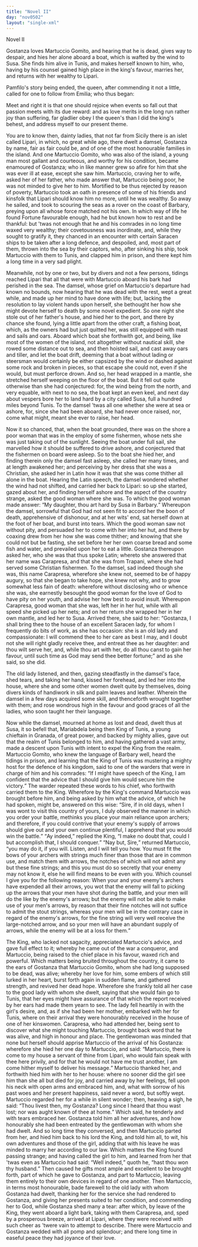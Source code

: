 ```yaml
---
title: "Novel II"
day: "nov0502"
layout: "single-xml"
---
```

<div id="nov0502" type="novella" who="emilia"><head>Novel II</head><argument><p><milestone id="p05020001"/><!--(i)-->Gostanza loves Martuccio Gomito, and hearing that he is
 dead, gives way to despair, and hies her alone aboard
 a boat, which is wafted by the wind to Susa. She
 finds him alive in Tunis, and makes herself known to
 him, who, having by his counsel gained high place in
 the king's favour, marries her, and returns with her
 wealthy to Lipari.<!--(/i)--></p></argument><div3 type="commentary" who="author"><p><milestone id="p05020002"/><!--(sc)-->Pamfilo's<!--(/sc)--> story being ended, the
      queen, after commending it not a little, called for one to follow from Emilia; who thus
      began:</p></div3><div3 type="commentary" who="emilia"><p><milestone id="p05020003"/>Meet and right it is that one should rejoice when events so fall
 out that passion meets with its due reward: and as love merits in
 the long run rather joy than suffering, far gladlier obey I the queen's
 than I did the king's behest, and address myself to our present theme.</p></div3><p><milestone id="p05020004"/>You are to know then, dainty ladies, that not far from Sicily there is
 an islet called Lipari, in which, no great while ago, there dwelt a
 damsel, Gostanza by name, fair as fair could be, and of one of the
 most honourable families in the island. And one Martuccio Gomito,
 who was also of the island, a young man most gallant and courteous,
 and worthy for his condition, became enamoured of Gostanza; 
<milestone id="p05020005"/>who in like manner grew so afire for him that she was ever ill at ease,
 except she saw him. Martuccio, craving her to wife, asked her of
 her father, who made answer that, Martuccio being poor, he was not
 minded to give her to him. 
<milestone id="p05020006"/>Mortified to be thus rejected by reason
 of poverty, Martuccio took an oath in presence of some of his friends
 and kinsfolk that Lipari should know him no more, until he was
 wealthy. So away he sailed, and took to scouring the seas as a rover
 on the coast of Barbary, preying upon all whose force matched not <pb n="13"/>his
 own. In which way of life he found Fortune favourable enough,
 had he but known how to rest and be thankful: <milestone id="p05020007"/>but 'twas not
 enough that he and his comrades in no long time waxed very
 wealthy; their covetousness was inordinate, and, while they sought
 to gratify it, they chanced in an encounter with certain Saracen ships
 to be taken after a long defence, and despoiled, and, most part of
 them, thrown into the sea by their captors, who, after sinking his
 ship, took Martuccio with them to Tunis, and clapped him in prison,
 and there kept him a long time in a very sad plight.</p><p><milestone id="p05020008"/>Meanwhile, not by one or two, but by divers and not a few
 persons, tidings reached Lipari that all that were with Martuccio
 aboard his bark had perished in the sea. <milestone id="p05020009"/>The damsel, whose grief on
 Martuccio's departure had known no bounds, now hearing that he was
 dead with the rest, wept a great while, and made up her mind to
 have done with life; but, lacking the resolution to lay violent hands
 upon herself, she bethought her how she might devote herself to
 death by some novel expedient. <milestone id="p05020010"/>So one night she stole out of her
 father's house, and hied her to the port, and there by chance she
 found, lying a little apart from the other craft, a fishing boat, which,
 as the owners had but just quitted her, was still equipped with mast
 and sails and oars. <milestone id="p05020011"/>Aboard which boat she forthwith got, and being,
 like most of the women of the island, not altogether without nautical
 skill, she rowed some distance out to sea, and then hoisted sail, and
 cast away oars and tiller, and let the boat drift, <milestone id="p05020012"/>deeming that a boat
 without lading or steersman would certainly be either capsized by
 the wind or dashed against some rock and broken in pieces, so that
 escape she could not, even if she would, but must perforce drown.
 And so, her head wrapped in a mantle, she stretched herself weeping
 on the floor of the boat. <milestone id="p05020013"/>But it fell out quite otherwise than she
 had conjectured: for, the wind being from the north, and very
 equable, with next to no sea, the boat kept an even keel, and next
 day about vespers bore her to land hard by a city called Susa, full a
 hundred miles beyond Tunis. <milestone id="p05020014"/>To the damsel 'twas all one whether
 she were at sea or ashore, for, since she had been aboard, she had
 never once raised, nor, come what might, meant she ever to raise,
 her head.</p><p><milestone id="p05020015"/>Now it so chanced, that, when the boat grounded, there was on
 the shore a poor woman that was in the employ of some fishermen, <pb n="14"/>whose
 nets she was just taking out of the sunlight. <milestone id="p05020016"/>Seeing the
 boat under full sail, she marvelled how it should be suffered to drive
 ashore, and conjectured that the fishermen on board were asleep. So
 to the boat she hied her, and finding therein only the damsel fast
 asleep, she called her many times, and at length awakened her; and
 perceiving by her dress that she was a Christian, she asked her in
 Latin how it was that she was come thither all alone in the boat.
 <milestone id="p05020017"/>Hearing the Latin speech, the damsel wondered whether the wind
 had not shifted, and carried her back to Lipari: so up she started,
 gazed about her, and finding herself ashore and the aspect of the
 country strange, asked the good woman where she was. <milestone id="p05020018"/>To which
 the good woman made answer: <q direct="unspecified">My daughter, thou art hard by
 Susa in Barbary.</q>
<milestone id="p05020019"/>Whereupon the damsel, sorrowful that God had
 not seen fit to accord her the boon of death, apprehensive of dishonour,
 and at her wits' end, sat herself down at the foot of her
 boat, and burst into tears. <milestone id="p05020020"/>Which the good woman saw not without
 pity, and persuaded her to come with her into her hut, and there by
 coaxing drew from her how she was come thither; and knowing
 that she could not but be fasting, she set before her her own coarse
 bread and some fish and water, and prevailed upon her to eat a little.
 <milestone id="p05020021"/>Gostanza thereupon asked her, who she was that thus spoke Latin;
 whereto she answered that her name was Carapresa, and that she
 was from Trapani, where she had served some Christian fishermen.
 <milestone id="p05020022"/>To the damsel, sad indeed though she was, this name Carapresa,
 wherefore she knew not, seemed to be of happy augury, so that she
 began to take hope, she knew not why, and to grow somewhat less
 fain of death: wherefore without disclosing who or whence she was,
 she earnestly besought the good woman for the love of God to have
 pity on her youth, and advise her how best to avoid insult. 
<milestone id="p05020023"/>Whereupon
 Carapresa, good woman that she was, left her in her hut, while
 with all speed she picked up her nets; and on her return she wrapped
 her in her own mantle, and led her to Susa. 
<milestone id="p05020024"/>Arrived there, she said
 to her: <q direct="unspecified">Gostanza, I shall bring thee to the house of an excellent
 Saracen lady, for whom I frequently do bits of work, as she has
 occasion: she is an old lady and compassionate: I will commend
 thee to her care as best I may, and I doubt not she will right gladly
 receive thee, and entreat thee as her daughter: and thou wilt serve
 her, and, while thou art with her, do all thou canst to gain her favour,
 <pb n="15"/>until
 such time as God may send thee better fortune;</q> and as she
 said, so she did.</p><p><milestone id="p05020025"/>The old lady listened, and then, gazing steadfastly in the damsel's
 face, shed tears, and taking her hand, kissed her forehead, and led her
 into the house, where she and some other women dwelt quite by
 themselves, doing divers kinds of handiwork in silk and palm leaves
 and leather. <milestone id="p05020026"/>Wherein the damsel in a few days acquired some skill,
 and thenceforth wrought together with them; and rose wondrous
 high in the favour and good graces of all the ladies, who soon taught
 her their language.</p><!--Giuliana start from here--><p><milestone id="p05020027"/>Now while the damsel, mourned at home as lost and dead, dwelt
 thus at Susa, it so befell that, Mariabdela being then King of Tunis,
 a young chieftain in Granada, of great power, and backed by mighty
 allies, gave out that the realm of Tunis belonged to him, and having
 gathered a vast army, made a descent upon Tunis with intent to
      expel the King from the realm. <milestone id="p05020028"/>Martuccio Gomito, who knew the
 language of Barbary well, heard the tidings in prison, and learning
 that the King of Tunis was mustering a mighty host for the defence
 of his kingdom, said to one of the warders that were in charge of
 him and his comrades: <q direct="unspecified">If I might have speech of the King, I am
 confident that the advice that I should give him would secure him
 the victory.</q> <milestone id="p05020029"/>The warder repeated these words to his chief, who
 forthwith carried them to the King. Wherefore by the King's command
 Martuccio was brought before him, and being asked by him
 what the advice, of which he had spoken, might be, answered on
 this wise: <milestone id="p05020030"/><q direct="unspecified">Sire, if in old days, when I was wont to visit this
 country of yours, I duly observed the manner in which you order
 your battle, methinks you place your main reliance upon archers;
 and therefore, if you could contrive that your enemy's supply of
 arrows should give out and your own continue plentiful, I apprehend
 that you would win the battle.</q> <milestone id="p05020031"/><q direct="unspecified">Ay indeed,</q> replied the King, <q direct="unspecified">I
 make no doubt that, could I but accomplish that, I should conquer.</q>
<milestone id="p05020032"/><q direct="unspecified">Nay but, Sire,</q> returned Martuccio, <q direct="unspecified">you may do it, if you will.
 Listen, and I will tell you how. You must fit the bows of your
 archers with strings much finer than those that are in common use,
 and match them with arrows, the notches of which will not admit
 any but these fine strings; and this you must do so secretly that
 your enemy may not know it, else he will find means to be even <pb n="16"/>with
 you.  <milestone id="p05020033"/>Which counsel I give you for the following reason:
 When your and your enemy's archers have expended all their arrows,
 you wot that the enemy will fall to picking up the arrows that your
 men have shot during the battle, and your men will do the like by
 the enemy's arrows; <milestone id="p05020034"/> but the enemy will not be able to make use of
 your men's arrows, by reason that their fine notches will not suffice
 to admit the stout strings, whereas your men will be in the contrary
 case in regard of the enemy's arrows, for the fine string will very
 well receive the large-notched arrow, and so your men will have
 an abundant supply of arrows, while the enemy will be at a loss for
 them.</q></p><p><milestone id="p05020035"/>The King, who lacked not sagacity, appreciated Martuccio's
 advice, and gave full effect to it; whereby he came out of the war
 a conqueror, and Martuccio, being raised to the chief place in his
 favour, waxed rich and powerful.  <milestone id="p05020036"/>Which matters being bruited
 throughout the country, it came to the ears of Gostanza that Martuccio
 Gomito, whom she had long supposed to be dead, was alive;
 whereby her love for him, some embers of which still lurked in her
 heart, burst forth again in sudden flame, and gathered strength, and
 revived her dead hope.  <milestone id="p05020037"/>Wherefore she frankly told all her case to
 the good lady with whom she dwelt, saying that she would fain go
 to Tunis, that her eyes might have assurance of that which the
 report received by her ears had made them yearn to see.  <milestone id="p05020038"/>The lady
 fell heartily in with the girl's desire, and, as if she had been her
 mother, embarked with her for Tunis, where on their arrival they
 were honourably received in the house of one of her kinswomen.
  <milestone id="p05020039"/>Carapresa, who had attended her, being sent to discover what she
 might touching Martuccio, brought back word that he was alive, and
 high in honour and place. The gentlewoman was minded that none
 but herself should apprise Martuccio of the arrival of his Gostanza:
  <milestone id="p05020040"/>wherefore she hied her one day to Martuccio, and said: <q direct="unspecified">Martuccio,
 there is come to my house a servant of thine from Lipari,
 who would fain speak with thee here privily, and for that he would
 not have me trust another, I am come hither myself to deliver his
 message.</q> Martuccio thanked her, and forthwith hied him with her
 to her house:  <milestone id="p05020041"/>where no sooner did the girl see him than she all
 but died for joy, and carried away by her feelings, fell upon his neck
 with open arms and embraced him, and, what with sorrow of his <pb n="17"/>past
 woes and her present happiness, said never a word, but softly
 wept.  <milestone id="p05020042"/>Martuccio regarded her for a while in silent wonder; then,
 heaving a sigh, he said: <q direct="unspecified">Thou livest then, my Gostanza? Long
 since I heard that thou wast lost; nor was aught known of thee
 at home.</q> Which said, he tenderly and with tears embraced her.
  <milestone id="p05020043"/>Gostanza told him all her adventures, and how honourably she had
 been entreated by the gentlewoman with whom she had dwelt.
  <milestone id="p05020044"/>And so long time they conversed, and then Martuccio parted
 from her, and hied him back to his lord the King, and told him
 all, to wit, his own adventures and those of the girl, adding that
 with his leave he was minded to marry her according to our law.
  <milestone id="p05020045"/>Which matters the King found passing strange; and having called
 the girl to him, and learned from her that 'twas even as Martuccio
 had said: <milestone id="p05020046"/><q direct="unspecified">Well indeed,</q> quoth he, <q direct="unspecified">hast thou won thy husband.</q>
 Then caused he gifts most ample and excellent to be brought forth,
 part of which he gave to Gostanza, and part to Martuccio, leaving
 them entirely to their own devices in regard of one another.  <milestone id="p05020047"/>Then
 Martuccio, in terms most honourable, bade farewell to the old lady
 with whom Gostanza had dwelt, thanking her for the service she
 had rendered to Gostanza, and giving her presents suited to her condition,
 and commending her to God, while Gostanza shed many a
 tear: after which, by leave of the King, they went aboard a light
 bark, taking with them Carapresa, and, sped by a prosperous breeze,
 arrived at Lipari, where they were received with such cheer as 'twere
 vain to attempt to describe.  <milestone id="p05020048"/>There were Martuccio and Gostanza
 wedded with all pomp and splendour; and there long time in
 easeful peace they had joyance of their love.</p></div>